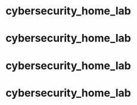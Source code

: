 # cybersecurity_home_lab
# cybersecurity_home_lab
# cybersecurity_home_lab
# cybersecurity_home_lab
